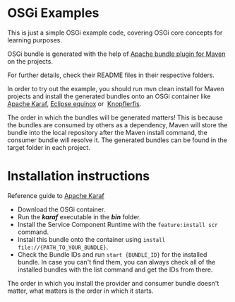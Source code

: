 # OSGi Examples
This is just a simple OSGi example code, covering OSGi core concepts for learning purposes.

OSGi bundle is generated with the help of [Apache bundle plugin for Maven](https://felix.apache.org/documentation/subprojects/apache-felix-maven-bundle-plugin-bnd.html "Apache bundle plugin for Maven") on the projects.

For further details, check their README files in their respective folders.

In order to try out the example, you should run mvn clean install for Maven projects and install the generated bundles onto an OSGi container like [Apache Karaf](https://karaf.apache.org/ "https://karaf.apache.org/"), [Eclipse equinox](https://www.eclipse.org/equinox/ "https://www.eclipse.org/equinox/") or  [Knopflerfis](https://www.knopflerfish.org/ "hhttps://www.knopflerfish.org/").

The order in which the bundles will be generated matters! This is because the bundles are consumed by others as a dependency, Maven will store the bundle into the local repository after the Maven install command, the consumer bundle will resolve it.
The generated bundles can be found in the target folder in each project.

# Installation instructions
Reference guide to [Apache Karaf](https://karaf.apache.org/)
- Download the OSGi container.
- Run the ***karaf*** executable in the ***bin*** folder.
- Install the Service Component Runtime with the `feature:install scr` command.
- Install this bundle onto the container using `install file://{PATH_TO_YOUR_BUNDLE}`.
- Check the Bundle IDs and run `start {BUNDLE_ID}` for the installed bundle. In case you can't find them, you can always check all of the installed bundles with the list command and get the IDs from there.

The order in which you install the provider and consumer bundle doesn't matter, what matters is the order in which it starts.
